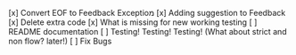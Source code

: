 [x] Convert EOF to Feedback Exceptioמ
[x] Adding suggestion to Feedback
[x] Delete extra code
[x] What is missing for new working testing
[ ] README documentation
[ ] Testing! Testing! Testing! (What about strict and non flow? later!)
[ ] Fix Bugs
